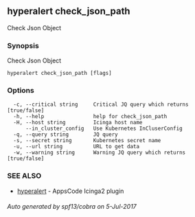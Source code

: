 ## hyperalert check_json_path

Check Json Object

### Synopsis


Check Json Object

```
hyperalert check_json_path [flags]
```

### Options

```
  -c, --critical string     Critical JQ query which returns [true/false]
  -h, --help                help for check_json_path
  -H, --host string         Icinga host name
      --in_cluster_config   Use Kubernetes InCluserConfig
  -q, --query string        JQ query
  -s, --secret string       Kubernetes secret name
  -u, --url string          URL to get data
  -w, --warning string      Warning JQ query which returns [true/false]
```

### SEE ALSO
* [hyperalert](hyperalert.md)	 - AppsCode Icinga2 plugin

###### Auto generated by spf13/cobra on 5-Jul-2017

